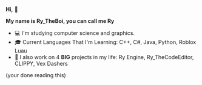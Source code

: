 **Hi,** 👋


**My name is Ry_TheBoi, you can call me Ry**

  - 💻 I'm studying computer science and graphics.
  - 🎓 Current Languages That I'm Learning: C++, C#, Java, Python, Roblox Luau
  - 🥳 I also work on 4 **BIG** projects in my life: Ry Engine, Ry_TheCodeEditor, CLIPPY, Vex Dashers

(your done reading this)
  
